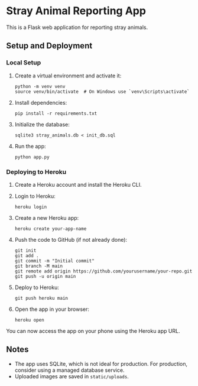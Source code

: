 # Stray Animal Reporting App

This is a Flask web application for reporting stray animals.

## Setup and Deployment

### Local Setup

1. Create a virtual environment and activate it:
   ```
   python -m venv venv
   source venv/bin/activate  # On Windows use `venv\Scripts\activate`
   ```

2. Install dependencies:
   ```
   pip install -r requirements.txt
   ```

3. Initialize the database:
   ```
   sqlite3 stray_animals.db < init_db.sql
   ```

4. Run the app:
   ```
   python app.py
   ```

### Deploying to Heroku

1. Create a Heroku account and install the Heroku CLI.

2. Login to Heroku:
   ```
   heroku login
   ```

3. Create a new Heroku app:
   ```
   heroku create your-app-name
   ```

4. Push the code to GitHub (if not already done):
   ```
   git init
   git add .
   git commit -m "Initial commit"
   git branch -M main
   git remote add origin https://github.com/yourusername/your-repo.git
   git push -u origin main
   ```

5. Deploy to Heroku:
   ```
   git push heroku main
   ```

6. Open the app in your browser:
   ```
   heroku open
   ```

You can now access the app on your phone using the Heroku app URL.

## Notes

- The app uses SQLite, which is not ideal for production. For production, consider using a managed database service.
- Uploaded images are saved in `static/uploads`.
